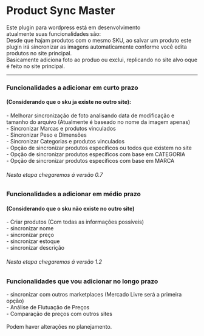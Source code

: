 # Product Sync Master
Este plugin para wordpress está em desenvolvimento<br>
atualmente suas funcionalidades são:<br>
Desde que hajam produtos com o mesmo SKU, ao salvar um produto este plugin irá sincronizar as imagens automaticamente conforme você edita produtos no site principal.<br>
Basicamente adiciona foto ao produo ou exclui, replicando no site alvo oque é feito no site principal.<br>
<hr>
<h3>Funcionalidades a adicionar em curto prazo</h3>
<h4>(Considerando que o sku ja existe no outro site):</h4>
- Melhorar sincronização de foto analisando data de modificação e tamanho do arquivo (Atualmente é baseado no nome da imagem apenas)<br>
- Sincronizar Marcas e produtos vinculados<br>
- Sincronizar Peso e Dimensões<br>
- Sincronizar Categorias e produtos vinculados<br>
- Opção de sincronizar produtos específicos ou todos que existem no site<br>
- Opção de sincronizar produtos específicos com base em CATEGORIA<br>
- Opção de sincronizar produtos específicos com base em MARCA<br>
<h6>Nesta etapa chegaremos á versão 0.7</h6>

<h3>Funcionalidades a adicionar em médio prazo</h3>
<h4>(Considerando que o sku não existe no outro site)</h4>
- Criar produtos (Com todas as informações possíveis)<br>
- sincronizar nome<br>
- sincronizar preço<br>
- sincronizar estoque<br>
- sincronizar descrição<br>
<h6>Nesta etapa chegaremos á versão 1.2</h6>

<h3>Funcionalidades que vou adicionar no longo prazo</h3>
- sincronizar com outros marketplaces (Mercado Livre será a primeira opção)<br>
- Análise de Flutuação de Preços<br>
- Comparação de preços com outros sites<br>
<br>
Podem haver alterações no planejamento.<br>
